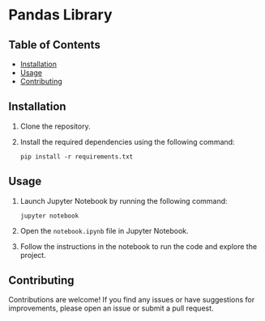 # Pandas Library



## Table of Contents

- [Installation](#installation)
- [Usage](#usage)
- [Contributing](#contributing)

## Installation

1. Clone the repository.
2. Install the required dependencies using the following command:

    ```shell
    pip install -r requirements.txt
    ```

## Usage

1. Launch Jupyter Notebook by running the following command:

    ```shell
    jupyter notebook
    ```

2. Open the `notebook.ipynb` file in Jupyter Notebook.
3. Follow the instructions in the notebook to run the code and explore the project.

## Contributing

Contributions are welcome! If you find any issues or have suggestions for improvements, please open an issue or submit a pull request.

